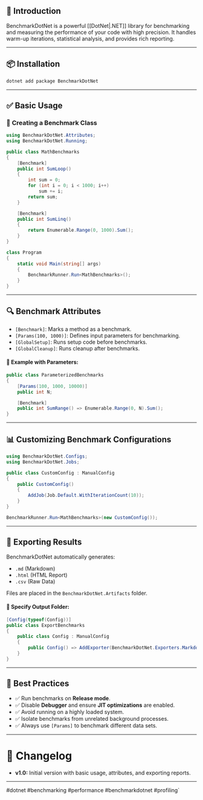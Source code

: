 
## 📌 **Introduction**

BenchmarkDotNet is a powerful [[DotNet|.NET]] library for benchmarking and measuring the performance of your code with high precision. It handles warm-up iterations, statistical analysis, and provides rich reporting.

---

## 📦 **Installation**

```bash
dotnet add package BenchmarkDotNet
```

---

## ✅ **Basic Usage**

### 🔄 **Creating a Benchmark Class**

```csharp
using BenchmarkDotNet.Attributes;
using BenchmarkDotNet.Running;

public class MathBenchmarks
{
    [Benchmark]
    public int SumLoop()
    {
        int sum = 0;
        for (int i = 0; i < 1000; i++)
            sum += i;
        return sum;
    }

    [Benchmark]
    public int SumLinq()
    {
        return Enumerable.Range(0, 1000).Sum();
    }
}

class Program
{
    static void Main(string[] args)
    {
        BenchmarkRunner.Run<MathBenchmarks>();
    }
}
```

---

## 🔍 **Benchmark Attributes**

* `[Benchmark]`: Marks a method as a benchmark.
* `[Params(100, 1000)]`: Defines input parameters for benchmarking.
* `[GlobalSetup]`: Runs setup code before benchmarks.
* `[GlobalCleanup]`: Runs cleanup after benchmarks.

#### 🔹 Example with Parameters:

```csharp
public class ParameterizedBenchmarks
{
    [Params(100, 1000, 10000)]
    public int N;

    [Benchmark]
    public int SumRange() => Enumerable.Range(0, N).Sum();
}
```

---

## 📊 **Customizing Benchmark Configurations**

```csharp
using BenchmarkDotNet.Configs;
using BenchmarkDotNet.Jobs;

public class CustomConfig : ManualConfig
{
    public CustomConfig()
    {
        AddJob(Job.Default.WithIterationCount(10));
    }
}

BenchmarkRunner.Run<MathBenchmarks>(new CustomConfig());
```

---

## 📖 **Exporting Results**

BenchmarkDotNet automatically generates:

* `.md` (Markdown)
* `.html` (HTML Report)
* `.csv` (Raw Data)

Files are placed in the `BenchmarkDotNet.Artifacts` folder.

#### 🔹 **Specify Output Folder:**

```csharp
[Config(typeof(Config))]
public class ExportBenchmarks
{
    public class Config : ManualConfig
    {
        public Config() => AddExporter(BenchmarkDotNet.Exporters.MarkdownExporter.Default);
    }
}
```

---

## 📓 **Best Practices**

* ✅ Run benchmarks on **Release mode**.
* ✅ Disable **Debugger** and ensure **JIT optimizations** are enabled.
* ✅ Avoid running on a highly loaded system.
* ✅ Isolate benchmarks from unrelated background processes.
* ✅ Always use `[Params]` to benchmark different data sets.

---

# 📅 **Changelog**

* **v1.0:** Initial version with basic usage, attributes, and exporting reports.

---

#dotnet #benchmarking #performance #benchmarkdotnet #profiling`
